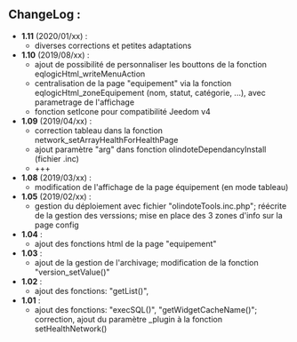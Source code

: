 ## ChangeLog : 

- **1.11** (2020/01/xx) :
  - diverses corrections et petites adaptations
- **1.10** (2019/08/xx) :
  - ajout de possibilité de personnaliser les bouttons de la fonction eqlogicHtml_writeMenuAction
  - centralisation de la page "equipement" via la fonction eqlogicHtml_zoneEquipement (nom, statut, catégorie, ...), avec parametrage de l'affichage
  - fonction setIcone pour compatibilité Jeedom v4
- **1.09** (2019/04/xx) :
  - correction tableau dans la fonction network_setArrayHealthForHealthPage
  - ajout paramètre "arg" dans fonction olindoteDependancyInstall (fichier .inc)
  - +++
- **1.08** (2019/03/xx) :
  - modification de l'affichage de la page équipement (en mode tableau)
- **1.05** (2019/02/xx) :
  - gestion du déploiement avec fichier "olindoteTools.inc.php"; réécrite de la gestion des verssions; mise en place des 3 zones d'info sur la page config
- **1.04** :
  - ajout des fonctions html de la page "equipement"
- **1.03** :
  - ajout de la gestion de l'archivage; modification de la fonction "version_setValue()"
- **1.02** :
  - ajout des fonctions: "getList()",
- **1.01** : 
  - ajout des fonctions: "execSQL()", "getWidgetCacheName()"; correction, ajout du paramètre \_plugin à la fonction setHealthNetwork()
